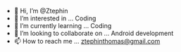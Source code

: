 - 👋 Hi, I’m @Ztephin
- 👀 I’m interested in ... Coding
- 🌱 I’m currently learning ... Coding
- 💞️ I’m looking to collaborate on ... Android development
- 📫 How to reach me ... ztephinthomas@gmail.com
<!---
Ztephin/Ztephin is a ✨ special ✨ repository because its `README.md` (this file) appears on your GitHub profile.
You can click the Preview link to take a look at your changes.
--->

